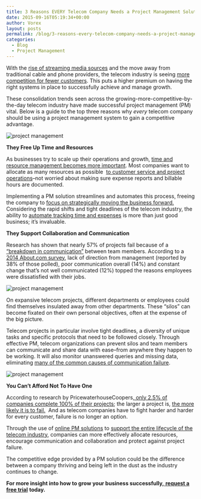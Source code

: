 ```yaml
---
title: 3 Reasons EVERY Telecom Company Needs a Project Management Solution
date: 2015-09-16T05:19:34+00:00
author: Vorex
layout: posts
permalink: /blog/3-reasons-every-telecom-company-needs-a-project-management-solution/
categories:
  - Blog
  - Project Management
---
```

With the [rise of streaming media sources](http://www.forbes.com/sites/larrymagid/2013/03/19/households-abandoning-cable-and-satellite-for-streaming/) and the move away from traditional cable and phone providers, the telecom industry is seeing [more competition for fewer customers](http://www.vorex.com/business-management-and-erp-address-telecoms-top-trends-of-2015/). This puts a higher premium on having the right systems in place to successfully achieve and manage growth.<!--more-->

These consolidation trends seen across the growing-more-competitive-by-the-day telecom industry have made successful project management (PM) vital. Below is a guide to the top three reasons why _every_ telecom company should be using a project management system to gain a competitive advantage.

![project management](https://media.giphy.com/media/14r1g3XqTAsTM4/giphy.gif)

**They Free Up Time and Resources**

As businesses try to scale up their operations and growth, [time and resource management becomes more important](http://www.vorex.com/agency-challenges-scaling-project-management/). Most companies want to allocate as many resources as possible  [to customer service and project operations](http://www.techrepublic.com/article/the-keys-to-resource-allocation/)&#8211;not worried about making sure expense reports and billable hours are documented.

Implementing a PM solution streamlines and automates this process, freeing the company to [focus on strategically moving the business forward.](http://www.vorex.com/media/vorex-launches-erp-and-business-management-solution-for-telecom-companies-improving-operations-and-efficiency-on-one-single-platform/) Considering the rapid shifts and tight deadlines of the telecom industry, the ability to [automate tracking time and expenses](http://cewilsonconsulting.com/7-smart-tips-effective-time-tracking/) is more than just good business; it&#8217;s invaluable.

**They Support Collaboration and Communication**

<span style="font-weight: 400;">Research has shown that nearly 57% of projects fail because of a</span> [<span style="font-weight: 400;">&#8220;breakdown in communication&#8221;</span>](http://www.it-cortex.com/Stat_Failure_Cause.htm) between team members. According to a [2014 About.com survey](http://axerosolutions.com/articles/employee-engagement/139/communicate), lack of direction from management (reported by 38% of those polled), poor communication overall (14%) and constant change that&#8217;s not well communicated (12%) topped the reasons employees were dissatisfied with their jobs.

![project management](https://media.giphy.com/media/g6Z4WmiScM3sI/giphy.gif)

On expansive telecom projects, different departments or employees could find themselves insulated away from other departments. These &#8220;silos&#8221; can become fixated on their own personal objectives, often at the expense of the big picture.

Telecom projects in particular involve tight deadlines, a diversity of unique tasks and specific protocols that need to be followed closely. Through effective PM, telecom organizations can prevent silos and team members can communicate and share data with ease&#8211;from anywhere they happen to be working. It will also monitor unanswered queries and missing data, eliminating [many of the common causes of communication failure](http://www.businessnewsdaily.com/7954-business-communication-failures.html).

![project management](https://media.giphy.com/media/dtBi0s3hndz7q/giphy.gif)

**You Can&#8217;t Afford Not To Have One**

According to research by PricewaterhouseCoopers[, only 2.5% of companies complete 100% of their projects](http://www.gallup.com/businessjournal/152429/cost-bad-project-management.aspx); the larger a project is, [the more likely it is to fail.](http://www.unanet.com/content/project-success-rates-%E2%80%93-progress-over-time-maturity-and-tools-matter)  And as telecom companies have to fight harder and harder for every customer, failure is no longer an option.

Through the use of [online PM solutions](http://www.vorex.com/product/online-project-management/) to [support the entire lifecycle of the telecom industry](http://www.vorex.com/media/vorex-launches-erp-and-business-management-solution-for-telecom-companies-improving-operations-and-efficiency-on-one-single-platform/), companies can more effectively allocate resources, encourage communication and collaboration and protect against project failure.

The competitive edge provided by a PM solution could be the difference between a company thriving and being left in the dust as the industry continues to change.

**For more insight into how to grow your business successfully,**[ **request a free trial**](http://www.vorex.com/free-trial/) **today.**
